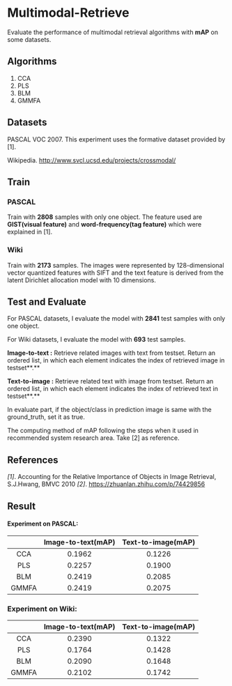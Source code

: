 # Multimodal-Retrieve

Evaluate the performance of multimodal retrieval algorithms with **mAP** on some datasets.

## Algorithms

1. CCA
2. PLS
3. BLM
4. GMMFA

## Datasets

PASCAL VOC 2007. This experiment uses the formative dataset provided by [1].

Wikipedia. http://www.svcl.ucsd.edu/projects/crossmodal/

## Train

### PASCAL

Train with **2808** samples with only one object. The feature used are **GIST(visual feature)** and **word-frequency(tag feature)** which were explained in [1]. 

### Wiki

Train with **2173** samples. The images were represented by 128-dimensional vector quantized features with SIFT and the text feature is derived from the latent Dirichlet allocation model with 10 dimensions.

## Test and Evaluate

For PASCAL datasets, I evaluate the model with **2841** test samples with only one object. 

For Wiki datasets, I evaluate the model with **693** test samples.

**Image-to-text :** Retrieve related images with text from testset. Return an ordered list, in which each element indicates the index of retrieved image in testset**.**

**Text-to-image :** Retrieve related text with image from testset. Return an ordered list, in which each element indicates the index of retrieved text in testset**.**

In evaluate part, if the object/class in prediction image is same with the ground_truth, set it as true.

The computing method of mAP following the steps when it used in recommended system research area. Take [2] as reference.

## References

*[1]*. Accounting for the Relative Importance of Objects in Image Retrieval, S.J.Hwang, BMVC 2010
*[2]*. https://zhuanlan.zhihu.com/p/74429856 

##  Result

#### Experiment on PASCAL:
|       | Image-to-text(mAP) | Text-to-image(mAP) |
| :---: | :----------------: | :----------------: |
|  CCA  |       0.1962       |       0.1226       |
|  PLS  |       0.2257       |       0.1900       |
|  BLM  |       0.2419       |       0.2085       |
| GMMFA |       0.2419       |       0.2075       |

### Experiment on Wiki:

|       | Image-to-text(mAP) | Text-to-image(mAP) |
| :---: | :----------------: | :----------------: |
|  CCA  |       0.2390       |       0.1322       |
|  PLS  |       0.1764       |       0.1428       |
|  BLM  |       0.2090       |       0.1648       |
| GMMFA |       0.2102       |       0.1742       |

